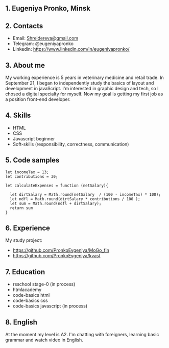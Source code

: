 ## 1. Eugeniya Pronko, Minsk

## 2. Contacts

* Email: Shreidereva@gmail.com
* Telegram: @eugeniyapronko
* Linkedin: https://www.linkedin.com/in/eugeniyapronko/

## 3. About me

My working experience is 5 years in veterinary medicine and retail trade. In September 21, I began to independently study the basics of layout and development in javaScript.  I'm interested in graphic design and tech, so I chosed a digital specialty for myself. Now my goal is getting my first job as a position front-end developer.

## 4. Skills

* HTML
* CSS
* Javascript beginner
* Soft-skills (responsibility, correctness, communication)

## 5. Code samples

```
let incomeTax = 13;
let contributions = 30;

let calculateExpenses = function (netSalary){
  
  let dirtSalary = Math.round(netSalary  / (100 - incomeTax) * 100);
  let ndfl = Math.round(dirtSalary * contributions / 100 );
  let sum = Math.round(ndfl + dirtSalary);
  return sum
}
```

## 6. Experience

My study project: 
* https://github.com/PronkoEvgeniya/MoGo_fin
* https://github.com/PronkoEvgeniya/kvast

## 7. Education

* rsschool stage-0 (in process)
* htmlacademy
* code-basics html
* code-basics css
* code-basics javascript (in process)

## 8. English

At the moment my level is A2. I'm chatting with foreigners, learning basic grammar and watch video in English.